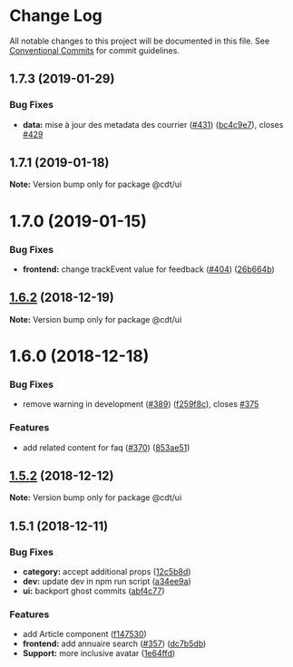 # Change Log

All notable changes to this project will be documented in this file.
See [Conventional Commits](https://conventionalcommits.org) for commit guidelines.

## 1.7.3 (2019-01-29)


### Bug Fixes

* **data:** mise à jour des metadata des courrier ([#431](https://github.com/SocialGouv/code-du-travail-ui/issues/431)) ([bc4c9e7](https://github.com/SocialGouv/code-du-travail-ui/commit/bc4c9e7)), closes [#429](https://github.com/SocialGouv/code-du-travail-ui/issues/429)





## 1.7.1 (2019-01-18)

**Note:** Version bump only for package @cdt/ui





# 1.7.0 (2019-01-15)


### Bug Fixes

* **frontend:** change trackEvent value for feedback ([#404](https://github.com/SocialGouv/code-du-travail-ui/issues/404)) ([26b664b](https://github.com/SocialGouv/code-du-travail-ui/commit/26b664b))





## [1.6.2](https://github.com/SocialGouv/code-du-travail-ui/compare/v1.6.1...v1.6.2) (2018-12-19)

**Note:** Version bump only for package @cdt/ui





# 1.6.0 (2018-12-18)


### Bug Fixes

* remove warning in development ([#389](https://github.com/SocialGouv/code-du-travail-ui/issues/389)) ([f259f8c](https://github.com/SocialGouv/code-du-travail-ui/commit/f259f8c)), closes [#375](https://github.com/SocialGouv/code-du-travail-ui/issues/375)


### Features

* add related content for faq ([#370](https://github.com/SocialGouv/code-du-travail-ui/issues/370)) ([853ae51](https://github.com/SocialGouv/code-du-travail-ui/commit/853ae51))





## [1.5.2](https://github.com/SocialGouv/code-du-travail-ui/compare/v1.5.1...v1.5.2) (2018-12-12)

**Note:** Version bump only for package @cdt/ui





## 1.5.1 (2018-12-11)


### Bug Fixes

* **category:** accept additional props ([12c5b8d](https://github.com/SocialGouv/code-du-travail-ui/commit/12c5b8d))
* **dev:** update dev in npm run script ([a34ee9a](https://github.com/SocialGouv/code-du-travail-ui/commit/a34ee9a))
* **ui:** backport ghost commits ([abf4c77](https://github.com/SocialGouv/code-du-travail-ui/commit/abf4c77))


### Features

* add Article component ([f147530](https://github.com/SocialGouv/code-du-travail-ui/commit/f147530))
* **frontend:** add annuaire search ([#357](https://github.com/SocialGouv/code-du-travail-ui/issues/357)) ([dc7b5db](https://github.com/SocialGouv/code-du-travail-ui/commit/dc7b5db))
* **Support:** more inclusive avatar ([1e64ffd](https://github.com/SocialGouv/code-du-travail-ui/commit/1e64ffd))
